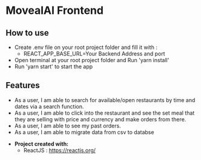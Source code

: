 # MovealAI Frontend

## How to use
- Create .env file on your root project folder and fill it with :
	- REACT_APP_BASE_URL=Your Backend Address and port
- Open terminal at your root project folder and Run 'yarn install'
- Run 'yarn start' to start the app

## Features
- As a user, I am able to search for available/open restaurants by time and dates via a search function.
- As a user, I am able to click into the restaurant and see the set meal that they are selling with price and currency and make orders from there.
- As a user, I am able to see my past orders.
- As a user, I am able to migrate data from csv to databse


* **Project created with:**
	* ReactJS : https://reactjs.org/
